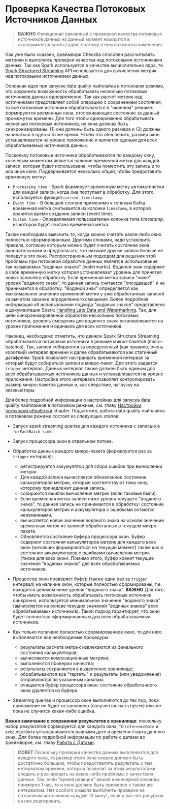 # Проверка Качества Потоковых Источников Данных

> **ВАЖНО** Функционал связанный с проверкой качества потоковых источников данных на данный момент находится в
> экспериментальной стадии, поэтому в нем возможны изменения.

Как уже было сказано, фреймворк Checkita способен рассчитывать метрики и выполнять проверки качества над потоковыми 
источниками данных. Так как Spark используется в качестве вычислительно ядра, то
[Spark Structured Streaming](https://spark.apache.org/docs/latest/structured-streaming-programming-guide.html)
API используется для вычисления метрик над потоковыми источниками данных.

Основная идея при запуске data quality пайплайна в потоковом режиме, это сохранить возможность обрабатывать 
несколько потоковых источников данных одновременно. Так как расчет метрик над источниками представляет собой операцию
с сохранением состояния, то все потоковые источники обрабатываются в "оконном" режиме: формируются временные окна,
отслеживающие состояние за данный промежуток времени. Для того чтобы одновременно обрабатывать несколько потоковых
источников, их окна должны быть синхронизированы: (1) они должны быть одного размера и (2) должны начинаться в 
одно и то же время. Чтобы это обеспечить, размер окон устанавливается на уровне приложение и является единым для 
всех обрабатываемых источников данных.

Поскольку потоковые источники обрабатываются по каждому окну, ключевым моментом является наличие временной метки для 
каждой записи, которая будет использована, чтобы поместить эту запись в то или иное окно. Поддерживается несколько 
опций, чтобы предоставить временную метку:

* `Processing time` - Spark формирует временную метку автоматически для каждой записи, когда она поступает в обработку.
  Для этого используется функция `current_timestamp`.
* `Event time` - В большей степени применимо к топикам Kafka: временная метка считывается из колонки `timestamp`, 
  в которой хранится время создания записи (event time).
* `Custom time` - Определяемая пользователем колонка типа *timestamp*, из которой будет считана временная метка.

Также необходимо выяснить то, когда можно считать какое-либо окно полностью сформированным. Другими словами, надо
установить правила, согласно которым можно будет считать состояние окна окончательными и предполагать, что никакие
другие записи больше не попадут в это окно. Распространенным подходом для решения этой проблемы при потоковой обработке
данных является использование так называемых "водяных знаков" (watermarks). Водяной знак содержит в себе временную
метку которая устанавливает уровень для принятия новых записей в обработку. Если временная метка записи "ниже" уровня
"водяного знака", то данная запись считается "опоздавшей" и не принимается в обработку. "Водяной знак" определяется как
максимальное значение временной метки у уже обработанных записей за вычетом заранее определенного смещения. Более
подробная информация об использовании подхода "водяных знаков" представлена в документации Spark:
[Handling Late Data and Watermarking](https://spark.apache.org/docs/latest/structured-streaming-programming-guide.html#handling-late-data-and-watermarking).
Так, для цели синхронизированной обработки нескольких потоковых источников, уровень смещения для водяного знака 
устанавливается на уровне приложения и одинаков для всех источников.

Наконец, необходимо отметить, что движок Spark Structure Streaming обрабатывается потоковые источники в режиме 
микро-пакетов (micro-batches). Так, записи собираются за определенный (как правило, очень короткий) интервал времени
и далее обрабатываются как статичный датафрейм. Spark позволяет настраивать временной интервал за который будут
собираться записи в микро-пакет. Для этого задается `trigger` интервал. Данных интервал также должен быть единым для
всех обрабатываемых источников данных и устанавливается на уровне приложения. Настройка этого интервала позволяет
контролировать размер микро-пакетов данных и, как следствие, нагрузку на экзекьюторы.

Для более подробной информации о настройках для запуска data quality пайплайнов в потоковом режиме, см. главу
[Настройки потоковой обработки](../01-application-setup/01-ApplicationSettings.md#_3) chapter.
Подытожив, работа data quality пайплайна в потоковом режиме состоит из следующих этапов:

* Запуск spark streaming queries для каждого источника с записью в `forEachBatch sink`.
* Запуск процессора окон в отдельном потоке.
* Обработка данных каждого микро-пакета (формируется раз за `trigger` интервал):

    * регистрируется аккумулятор для сбора ошибок при вычислении метрик.
    * Для каждой записи вычисляется обновленное состояние калькуляторов метрик, которые соответствуют тому окну, 
      которому принадлежит данная запись.
    * собираются ошибки вычисления метрик (если таковые были).
    * Если временная метка записи ниже уровня текущего "водяного знака", то данная запись не принимается в обработку:
      состояние калькуляторов метрик и аккумулятора с ошибками остаются неизменными.
    * вычисляется новое значение водяного знака на основе значений временных меток из записей обработанных в текущем
      микро-пакете.
    * Обновляется состояние буфера процессора окон. Буфер содержит состояния калькуляторов метрик для каждого всех
      окон (начавших формироваться на текущий момент) также как и состояние аккумуляторов с ошибками вычисления метрик
      (также для всех окон). Помимо этого, буфер хранит текущие значения "водяных знаков" для всех обрабатываемых
      источников.

* Процессор окон проверяет буфер (также один раз за `trigger` интервал) на наличие окон, которые полностью 
  сформированы, т.е. находятся целиком ниже уровня "водяного знака". **ВАЖНО** Для того, чтобы иметь возможность
  обрабатывать потоковые источники синхронно, используется минимальное значение "водяного знака" (вычисляется на
  основе текущих значений "водяных знаков" всех обрабатываемых источников). Такой подход гарантирует, что окно будет
  полностью сформированным для всех обрабатываемых источников.
* Как только получено полностью сформированное окно, то для него выполняются все необходимые процедуры:

    * результаты расчета метрик извлекаются из финального состояния калькуляторов;
    * вычисляются композиционные метрики;
    * выполняются проверки качества;
    * результаты сохраняются в выделенное хранилище;
    * обрабатываются все "таргеты" и результаты (или уведомления) отправляются по указанным каналам.
    * очищается буфер процессора окон: состояние обработанного окна удаляется из буфера.

* Streaming queries и процессор окон выполняются до тех пор, пока приложение не будет остановлено
  (получен сигнал `sigterm`) или же пока не случится какая-либо ошибка.

**Важно замечание о сохранении результатов в хранилище**: поскольку набор результатов формируется для каждого окна,
то `referenceDate` и `executionDate` устанавливаются равными дате и времени старта данного окна. Для более подробной
информации по работе с датами во фреймворке, см. главу [Работа с Датами](01-WorkingWithDateTime.md).

> **СОВЕТ** Поскольку проверки качества данных выполняются для каждого окна, то размер этого окна скорее должен быть
> достаточно большим, чтобы предоставлять результаты с тем интервалом времени, который позволит за этим результатами
> следить и реагировать на какие-либо проблемы с качеством данных. Так, если "время реакции" вашей инженерной команды
> примерно 1 час, то и окно должно быть примерно с таким же интервалом. Нет особого смысла выполнять проверки на 
> потоковым источником каждые 10 минут, если у вас нет ресурсов на них реагировать.